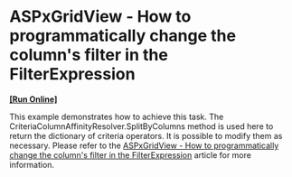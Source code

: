 # ASPxGridView - How to programmatically change the column's filter in the FilterExpression
<!-- run online -->
**[[Run Online]](https://codecentral.devexpress.com/e4641/)**
<!-- run online end -->


<p>This example demonstrates how to achieve this task. The CriteriaColumnAffinityResolver.SplitByColumns method is used here to return the dictionary of criteria operators. It is possible to modify them as necessary. Please refer to the <a href="https://www.devexpress.com/Support/Center/p/KA18784">ASPxGridView - How to programmatically change the column's filter in the FilterExpression</a> article for more information.</p>

<br/>


